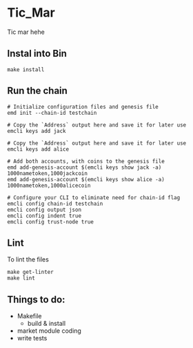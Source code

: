 # Tic_Mar

Tic mar hehe

## Instal into Bin

```
make install
```

## Run the chain

```
# Initialize configuration files and genesis file
emd init --chain-id testchain

# Copy the `Address` output here and save it for later use
emcli keys add jack

# Copy the `Address` output here and save it for later use
emcli keys add alice

# Add both accounts, with coins to the genesis file
emd add-genesis-account $(emcli keys show jack -a) 1000nametoken,1000jackcoin
emd add-genesis-account $(emcli keys show alice -a) 1000nametoken,1000alicecoin

# Configure your CLI to eliminate need for chain-id flag
emcli config chain-id testchain
emcli config output json
emcli config indent true
emcli config trust-node true
```

## Lint

To lint the files

```
make get-linter
make lint
```

## Things to do:

- Makefile
  - build & install
- market module coding
- write tests
